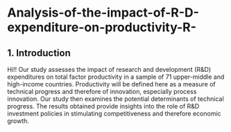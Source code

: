 # Analysis-of-the-impact-of-R-D-expenditure-on-productivity-R-

## 1. Introduction  
Hi!! 
Our study assesses the impact of research and development (R&D) expenditures on total factor productivity in a sample of 71 upper-middle and high-income countries. 
Productivity will be defined here as a measure of technical progress and therefore of innovation, especially process innovation. Our study then examines the potential determinants of technical progress. The results obtained provide insights into the role of R&D investment policies in stimulating competitiveness and therefore economic growth.
